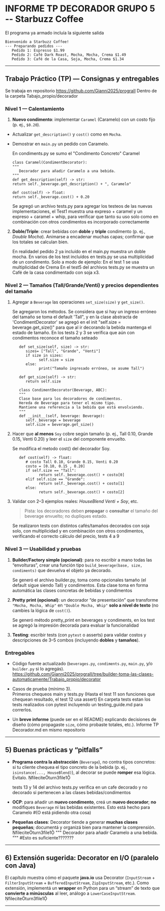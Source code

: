 # INFORME TP DECORADOR GRUPO 5 -- Starbuzz Coffee

El programa ya armado incluía la siguiente salida
```
Bienvenido a Starbuzz Coffee!
--- Preparando pedidos ---
   Pedido 1: Espresso $1.99
   Pedido 2: Café Dark Roast, Mocha, Mocha, Crema $1.49
   Pedido 3: Café de la Casa, Soja, Mocha, Crema $1.34
```

---
  
##  Trabajo Práctico (TP) — Consignas y entregables
  
   Se trabaja en repositorio https://github.com/Gianni2025/prograII
   Dentro de la carpeta Tabajo_propio/decorador

### Nivel 1 — Calentamiento     
1. **Nuevo condimento**: implementar `Caramel` (Caramelo) con un costo fijo (p. ej., `$0.20`).  
- Actualizar `get_description()` y `cost()` como en `Mocha`.  
- Demostrar en `main.py` un pedido con Caramelo.

   En condiments.py se sumo el "Condimento Concreto" Caramel
   ```
   class Caramel(CondimentDecorator):
   """
      Decorador para añadir Caramelo a una bebida.
   """
   def get_description(self) -> str:
   return self._beverage.get_description() + ", Caramelo"

   def cost(self) -> float:
   return self._beverage.cost() + 0.20
   ```
   Se agregó un archivo tests.py para agregar los testeos de las nuevas implementaciones, el Test1 muestra una expreso + caramel  y un expreso + caramel + whip, para verificar que tanto su uso solo como en combinación con otros condimentos es incorporado correctamente


2. **Doble/Triple**: crear bebidas con **doble** y **triple** condimento (p. ej., *Double Mocha*). Animarse a encadenar muchas capas; confirmar que los totales se calculan bien.

   En realidadel pedido 2 ya incluído en el main.py muestra un doble mocha.
   En varios de los test incluídos en tests.py se usa multiplicidad de un condimento.
   Solo a modo de ejemplo:
      En el test 1 se usa multiplicidad de Crema
      En el test5 del archivos tests.py se muestra un Café de la casa condimentado con soja x3.


### Nivel 2 — Tamaños (**Tall/Grande/Venti**) y precios dependientes del tamaño
1. Agregar a `Beverage` las operaciones `set_size(size)` y `get_size()`. 

   Se agregaron los métodos. Se considera que si hay un ingreso erróneo del tamaño se toma el default 'Tall", y en la clase abstracta de 'CondimentDecorator' se agregó en el init "self.size = beverage.get_size()" para que al ir decorando la bebida mantenga el estado de tamaño.
   En los tests 2 y 3 se verifica que aún con condimentos reconoce el tamaño seteado
   ```
      def set_size(self, size) -> str:
         sizes= ["Tall", "Grande", "Venti"]
         if size in sizes:
               self.size = size
         else:
               print("Tamaño ingresado erróneo, se asume Tall")
               
      def get_size(self) -> str:
         return self.size

      class CondimentDecorator(Beverage, ABC):
      """
      Clase base para los decoradores de condimentos.
      Hereda de Beverage para tener el mismo tipo.
      Mantiene una referencia a la bebida que está envolviendo.
      """
      def __init__(self, beverage: Beverage):
         self._beverage = beverage
         self.size = beverage.get_size()
   ```
      

2. Hacer que **al menos** `Soy` cobre según tamaño (p. ej., Tall 0.10, Grande 0.15, Venti 0.20) y leer el `size` del componente envuelto.  

   Se modifica el metodo cost() del decorador Soy. 
   ```
      def cost(self) -> float:
         # costo Tall 0.10, Grande 0.15, Venti 0.20
         costo = [0.10, 0.15 , 0.20]
         if self.size == "Tall":
               return self._beverage.cost() + costo[0]
         elif self.size == "Grande":
               return self._beverage.cost() + costo[1]
         else:
               return self._beverage.cost() + costo[2]      
   ```

3. Validar con 2–3 ejemplos reales: *HouseBlend Venti + Soy*, etc.  
   > Pista: los decoradores deben **propagar** o **consultar** el tamaño del beverage envuelto; no dupliques estado.

   Se realizaron tests con distintos cafés/tamaños decorados con soja solo, con multiplicidad y en combinación con otros condimentos, verificando el correcto cálculo del precio, tests 4 a 9


### Nivel 3 — Usabilidad y pruebas
1. **Builder/Factory simple (opcional)**: para no escribir a mano todas las “envolturas”, crear una función tipo `build_beverage(base, size, condiments)` que devuelva el objeto ya decorado.  

   Se generó el archivo builder.py, toma como opcionales tamaño (el default sigue siendo Tall) y condimentos.
   Esta clase toma en forma automática las clases concretas de bebidas y condimentos

2. **Pretty print (opcional)**: un decorador “de presentación” que transforme `"Mocha, Mocha, Whip"` en `"Double Mocha, Whip"` **solo a nivel de texto** (no cambies la lógica de `cost()`).


   Se generó método pretty_print en beverages y condiments, 
   en los test se agregó la impresión decorada para evaluar la funcionalidad


3. **Testing**: escribir tests (con `pytest` o asserts) para validar costos y descripciones de 3–5 combos (incluyendo **dobles** y **tamaños**).



### Entregables
- Código fuente actualizado (`beverages.py`, `condiments.py`, `main.py`, y/o `builder.py` si lo agregás).  
   https://github.com/Gianni2025/prograII/tree/builder-toma-las-clases-automaticamente/Trabajo_propio/decorator

- Casos de prueba (mínimo 3).  
   Primeros chequeos main y tests.py (Hasta el test 11 son funciones que chequean resultado, el test 12 usa assert)
   En carpeta tests estan los tests realizados con pytest incluyendo un testing_guide.md para correrlos.

- Un **breve informe** (puede ser en el README) explicando decisiones de diseño (cómo propagaste `size`, cómo probaste totales, etc.).
   Informe TP Decorador.md en mismo repositorio
---

## 5) Buenas prácticas y “pitfalls”

- **Programa contra la abstracción** (`Beverage`), no contra tipos concretos: si tu cliente chequea el tipo concreto de la bebida (p. ej., `isinstance(..., HouseBlend)`), al decorar se puede **romper** esa lógica. Evitalo. fileciteturn3file1  

   tests 13 y 14 del archivo tests.py verifica en un cafe decorado y no decorado si pertenecen a las clases bebidas/condimentos

- **OCP**: para añadir un **nuevo condimento**, creá un **nuevo decorador**; **no** modifiques `Beverage` ni las bebidas existentes. 
      Esto está hecho para Caramelo   #(O está pidiendo otra cosa)
- **Pequeñas clases**: Decorator tiende a generar **muchas clases pequeñas**; documentá y organizá bien para mantener la comprensión. fileciteturn3file1
   """
    Decorador para añadir Caramelo a una bebida.
   """
   #Esto es suficiente???????

---

## 6) Extensión sugerida: Decorator en I/O (paralelo con Java)

El capítulo muestra cómo el paquete **java.io** usa Decorator (`InputStream` + `FilterInputStream` + `BufferedInputStream`, `ZipInputStream`, etc.). Como extensión, implementá un **wrapper** en Python para un “stream” de texto que **convierte a minúsculas** al leer, análogo a `LowerCaseInputStream`. fileciteturn3file1

---
